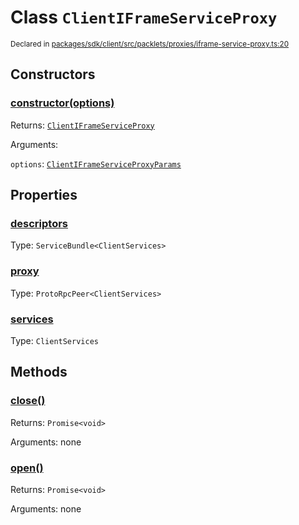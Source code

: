 # Class `ClientIFrameServiceProxy`
<sub>Declared in [packages/sdk/client/src/packlets/proxies/iframe-service-proxy.ts:20](https://github.com/dxos/protocols/blob/main/packages/sdk/client/src/packlets/proxies/iframe-service-proxy.ts#L20)</sub>




## Constructors
### [constructor(options)](https://github.com/dxos/protocols/blob/main/packages/sdk/client/src/packlets/proxies/iframe-service-proxy.ts#L25)


Returns: <code>[ClientIFrameServiceProxy](/api/@dxos/client/classes/ClientIFrameServiceProxy)</code>

Arguments: 

`options`: <code>[ClientIFrameServiceProxyParams](/api/@dxos/client/types/ClientIFrameServiceProxyParams)</code>

## Properties
### [descriptors](https://github.com/dxos/protocols/blob/main/packages/sdk/client/src/packlets/proxies/iframe-service-proxy.ts#L34)
Type: <code>ServiceBundle&lt;ClientServices&gt;</code>
### [proxy](https://github.com/dxos/protocols/blob/main/packages/sdk/client/src/packlets/proxies/iframe-service-proxy.ts#L30)
Type: <code>ProtoRpcPeer&lt;ClientServices&gt;</code>
### [services](https://github.com/dxos/protocols/blob/main/packages/sdk/client/src/packlets/proxies/iframe-service-proxy.ts#L38)
Type: <code>ClientServices</code>

## Methods
### [close()](https://github.com/dxos/protocols/blob/main/packages/sdk/client/src/packlets/proxies/iframe-service-proxy.ts#L49)


Returns: <code>Promise&lt;void&gt;</code>

Arguments: none
### [open()](https://github.com/dxos/protocols/blob/main/packages/sdk/client/src/packlets/proxies/iframe-service-proxy.ts#L42)


Returns: <code>Promise&lt;void&gt;</code>

Arguments: none